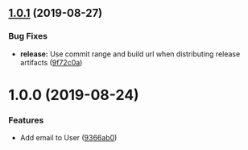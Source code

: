 ## [1.0.1](https://github.com/climbcomp/climbcomp-proto/compare/v1.0.0...v1.0.1) (2019-08-27)


### Bug Fixes

* **release:** Use commit range and build url when distributing release artifacts ([9f72c0a](https://github.com/climbcomp/climbcomp-proto/commit/9f72c0a))

# 1.0.0 (2019-08-24)


### Features

* Add email to User ([9366ab0](https://github.com/climbcomp/climbcomp-proto/commit/9366ab0))
